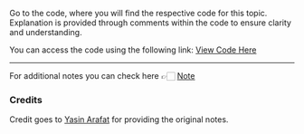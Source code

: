 Go to the code, where you will find the respective code for this topic. Explanation is provided through comments within the code to ensure clarity and understanding.

You can access the code using the following link:
[View Code Here](https://github.com/AbuTaher003/Machine-Learning-ML-/blob/main/Code/26_Ordinal_Encoding_%26_label_encoding.ipynb)

---
For additional notes you can check here 👉🏻 [Note](https://drive.google.com/file/d/1Lk6V-M4avg4v8ycZR9Zx355degNV4NVq/view)

### Credits

Credit goes to [Yasin Arafat](https://github.com/yasin-arafat-05) for providing the original notes.
